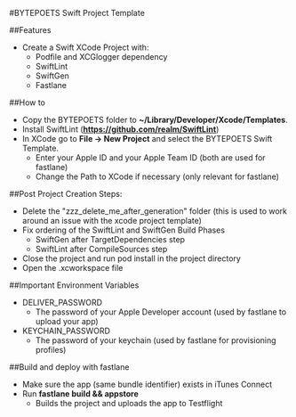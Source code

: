 #BYTEPOETS Swift Project Template

##Features
* Create a Swift XCode Project with:
	* Podfile and XCGlogger dependency
	* SwiftLint
	* SwiftGen
	* Fastlane
	
##How to
* Copy the BYTEPOETS folder to **~/Library/Developer/Xcode/Templates**.
* Install SwiftLint (**https://github.com/realm/SwiftLint**)
* In XCode go to **File -> New Project** and select the BYTEPOETS Swift Template. 
	* Enter your Apple ID and your Apple Team ID (both are used for fastlane)
	* Change the Path to XCode if necessary (only relevant for fastlane)

##Post Project Creation Steps:
* Delete the "zzz_delete_me_after_generation" folder (this is used to work around an issue with the xcode project template)
* Fix ordering of the SwiftLint and SwiftGen Build Phases
	* SwiftGen after TargetDependencies step
	* SwiftLint after CompileSources step
* Close the project and run pod install in the project directory
* Open the .xcworkspace file

##Important Environment Variables
* DELIVER_PASSWORD
	* The password of your Apple Developer account (used by fastlane to upload your app)
* KEYCHAIN_PASSWORD
	* The password of your keychain (used by fastlane for provisioning profiles)


##Build and deploy with fastlane
* Make sure the app (same bundle identifier) exists in iTunes Connect
* Run **fastlane build && appstore**
	* Builds the project and uploads the app to Testflight